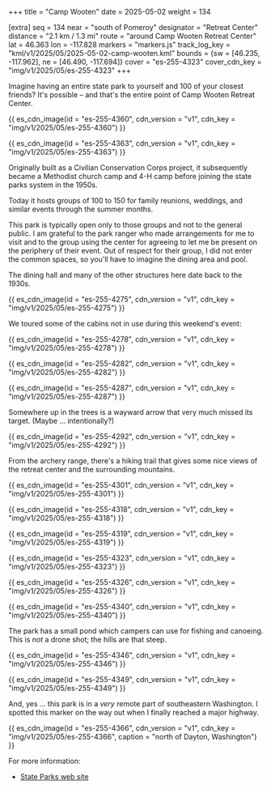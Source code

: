 +++
title = "Camp Wooten"
date = 2025-05-02
weight = 134

[extra]
seq = 134
near = "south of Pomeroy"
designator = "Retreat Center"
distance = "2.1 km / 1.3 mi"
route = "around Camp Wooten Retreat Center"
lat = 46.363
lon = -117.828
markers = "markers.js"
track_log_key = "kml/v1/2025/05/2025-05-02-camp-wooten.kml"
bounds = {sw = [46.235, -117.962], ne = [46.490, -117.694]}
cover = "es-255-4323"
cover_cdn_key = "img/v1/2025/05/es-255-4323"
+++

Imagine having an entire state park to yourself and 100 of your closest friends? It's possible – and that's the entire point of Camp Wooten Retreat Center.

<!-- more -->

{{ es_cdn_image(id = "es-255-4360", cdn_version = "v1", cdn_key = "img/v1/2025/05/es-255-4360") }}

{{ es_cdn_image(id = "es-255-4363", cdn_version = "v1", cdn_key = "img/v1/2025/05/es-255-4363") }}

Originally built as a Civilian Conservation Corps project, it subsequently became a Methodist church camp and 4-H camp before joining the state parks system in the 1950s.

Today it hosts groups of 100 to 150 for family reunions, weddings, and similar events through the summer months.

This park is typically open only to those groups and not to the general public. I am grateful to the park ranger who made arrangements for me to visit and to the group using the center for agreeing to let me be present on the periphery of their event. Out of respect for their group, I did not enter the common spaces, so you'll have to imagine the dining area and pool.

The dining hall and many of the other structures here date back to the 1930s.

{{ es_cdn_image(id = "es-255-4275", cdn_version = "v1", cdn_key = "img/v1/2025/05/es-255-4275") }}

We toured some of the cabins not in use during this weekend's event:

{{ es_cdn_image(id = "es-255-4278", cdn_version = "v1", cdn_key = "img/v1/2025/05/es-255-4278") }}

{{ es_cdn_image(id = "es-255-4282", cdn_version = "v1", cdn_key = "img/v1/2025/05/es-255-4282") }}

{{ es_cdn_image(id = "es-255-4287", cdn_version = "v1", cdn_key = "img/v1/2025/05/es-255-4287") }}

Somewhere up in the trees is a wayward arrow that very much missed its target. (Maybe ... intentionally?)

{{ es_cdn_image(id = "es-255-4292", cdn_version = "v1", cdn_key = "img/v1/2025/05/es-255-4292") }}

From the archery range, there's a hiking trail that gives some nice views of the retreat center and the surrounding mountains.

{{ es_cdn_image(id = "es-255-4301", cdn_version = "v1", cdn_key = "img/v1/2025/05/es-255-4301") }}

{{ es_cdn_image(id = "es-255-4318", cdn_version = "v1", cdn_key = "img/v1/2025/05/es-255-4318") }}

{{ es_cdn_image(id = "es-255-4319", cdn_version = "v1", cdn_key = "img/v1/2025/05/es-255-4319") }}

{{ es_cdn_image(id = "es-255-4323", cdn_version = "v1", cdn_key = "img/v1/2025/05/es-255-4323") }}

{{ es_cdn_image(id = "es-255-4326", cdn_version = "v1", cdn_key = "img/v1/2025/05/es-255-4326") }}

{{ es_cdn_image(id = "es-255-4340", cdn_version = "v1", cdn_key = "img/v1/2025/05/es-255-4340") }}

The park has a small pond which campers can use for fishing and canoeing. This is _not_ a drone shot; the hills are that steep.

{{ es_cdn_image(id = "es-255-4346", cdn_version = "v1", cdn_key = "img/v1/2025/05/es-255-4346") }}

{{ es_cdn_image(id = "es-255-4349", cdn_version = "v1", cdn_key = "img/v1/2025/05/es-255-4349") }}

And, yes ... this park is in a _very_ remote part of southeastern Washington. I spotted this marker on the way out when I finally reached a major highway.

{{ es_cdn_image(id = "es-255-4366", cdn_version = "v1", cdn_key = "img/v1/2025/05/es-255-4366", caption = "north of Dayton, Washington") }}

For more information:

* [State Parks web site](https://parks.wa.gov/find-activities/retreat-centers/camp-wooten-retreat-center)
